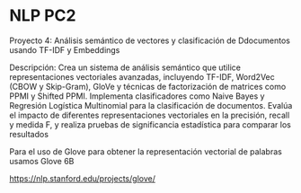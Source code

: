 # NLP PC2

Proyecto 4: Análisis semántico de vectores y clasificación de Ddocumentos usando TF-IDF y Embeddings

Descripción: Crea un sistema de análisis semántico que utilice representaciones vectoriales avanzadas, incluyendo TF-IDF, Word2Vec (CBOW y Skip-Gram), GloVe y técnicas de factorización de matrices como PPMI y Shifted PPMI. Implementa clasificadores como Naive Bayes y Regresión Logística Multinomial para la clasificación de documentos. Evalúa el impacto de diferentes representaciones vectoriales en la precisión, recall y medida F, y realiza pruebas de significancia estadística para comparar los resultados

Para el uso de Glove para obtener la representación vectorial de palabras usamos Glove 6B

https://nlp.stanford.edu/projects/glove/
